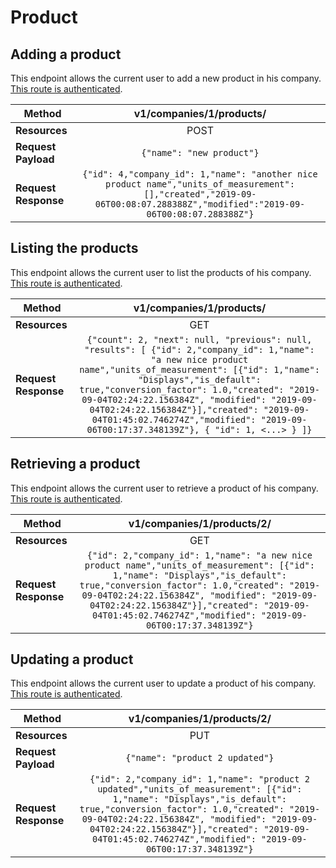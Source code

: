 # Product

## Adding a product
This endpoint allows the current user to add a new product in his company. [This route is authenticated](https://github.com/vision-i40/company_service/tree/master/docs/authentication#authenticated-endpoints).

| **Method**            | v1/companies/1/products/     |
|-----------------------|:---------------------:|
| **Resources**         | POST                   |
| **Request Payload**   | `{"name": "new product"}` |
| **Request Response**  | `{"id": 4,"company_id": 1,"name": "another nice product name","units_of_measurement":[],"created","2019-09-06T00:08:07.288388Z","modified":"2019-09-06T00:08:07.288388Z"}` |


## Listing the products
This endpoint allows the current user to list the products of his company. [This route is authenticated](https://github.com/vision-i40/company_service/tree/master/docs/authentication#authenticated-endpoints).

| **Method**            | v1/companies/1/products/     |
|-----------------------|:---------------------:|
| **Resources**         | GET                   |
| **Request Response**  | `{"count": 2, "next": null, "previous": null, "results": [ {"id": 2,"company_id": 1,"name": "a new nice product name","units_of_measurement": [{"id": 1,"name": "Displays","is_default": true,"conversion_factor": 1.0,"created": "2019-09-04T02:24:22.156384Z", "modified": "2019-09-04T02:24:22.156384Z"}],"created": "2019-09-04T01:45:02.746274Z","modified": "2019-09-06T00:17:37.348139Z"}, { "id": 1, <...> } ]}` |


## Retrieving a product
This endpoint allows the current user to retrieve a product of his company. [This route is authenticated](https://github.com/vision-i40/company_service/tree/master/docs/authentication#authenticated-endpoints).

| **Method**            | v1/companies/1/products/2/     |
|-----------------------|:---------------------:|
| **Resources**         | GET                   |
| **Request Response**  | `{"id": 2,"company_id": 1,"name": "a new nice product name","units_of_measurement": [{"id": 1,"name": "Displays","is_default": true,"conversion_factor": 1.0,"created": "2019-09-04T02:24:22.156384Z", "modified": "2019-09-04T02:24:22.156384Z"}],"created": "2019-09-04T01:45:02.746274Z","modified": "2019-09-06T00:17:37.348139Z"}` |


## Updating a product
This endpoint allows the current user to update a product of his company. [This route is authenticated](https://github.com/vision-i40/company_service/tree/master/docs/authentication#authenticated-endpoints).

| **Method**            | v1/companies/1/products/2/     |
|-----------------------|:---------------------:|
| **Resources**         | PUT                   |
| **Request Payload**   | `{"name": "product 2 updated"}` |
| **Request Response**  | `{"id": 2,"company_id": 1,"name": "product 2 updated","units_of_measurement": [{"id": 1,"name": "Displays","is_default": true,"conversion_factor": 1.0,"created": "2019-09-04T02:24:22.156384Z", "modified": "2019-09-04T02:24:22.156384Z"}],"created": "2019-09-04T01:45:02.746274Z","modified": "2019-09-06T00:17:37.348139Z"}` |
